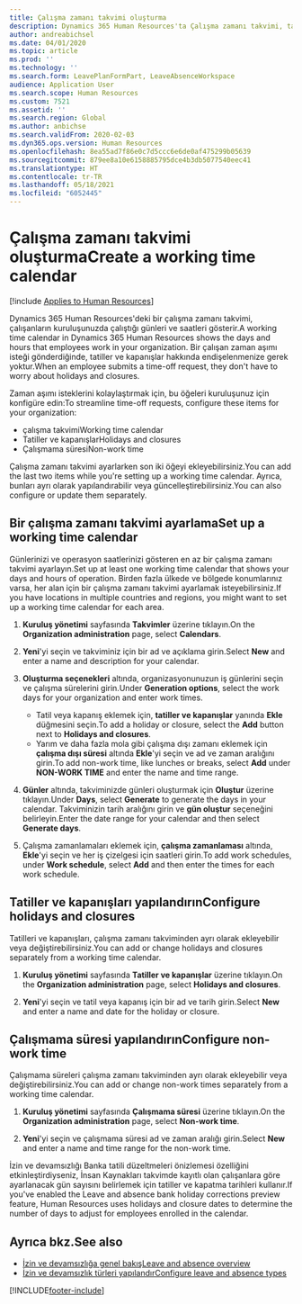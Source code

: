 ```yaml
---
title: Çalışma zamanı takvimi oluşturma
description: Dynamics 365 Human Resources'ta Çalışma zamanı takvimi, tatiller ve çalışma dışı zamanları tanımlayın .
author: andreabichsel
ms.date: 04/01/2020
ms.topic: article
ms.prod: ''
ms.technology: ''
ms.search.form: LeavePlanFormPart, LeaveAbsenceWorkspace
audience: Application User
ms.search.scope: Human Resources
ms.custom: 7521
ms.assetid: ''
ms.search.region: Global
ms.author: anbichse
ms.search.validFrom: 2020-02-03
ms.dyn365.ops.version: Human Resources
ms.openlocfilehash: 8ea55ad7f86e0c7d5ccc6e6de0af475299b05639
ms.sourcegitcommit: 879ee8a10e6158885795dce4b3db5077540eec41
ms.translationtype: HT
ms.contentlocale: tr-TR
ms.lasthandoff: 05/18/2021
ms.locfileid: "6052445"
---
```

# <a name="create-a-working-time-calendar"></a><span data-ttu-id="abf5c-103">Çalışma zamanı takvimi oluşturma</span><span class="sxs-lookup"><span data-stu-id="abf5c-103">Create a working time calendar</span></span>

[!include [Applies to Human Resources](../includes/applies-to-hr.md)]

<span data-ttu-id="abf5c-104">Dynamics 365 Human Resources'deki bir çalışma zamanı takvimi, çalışanların kuruluşunuzda çalıştığı günleri ve saatleri gösterir.</span><span class="sxs-lookup"><span data-stu-id="abf5c-104">A working time calendar in Dynamics 365 Human Resources shows the days and hours that employees work in your organization.</span></span> <span data-ttu-id="abf5c-105">Bir çalışan zaman aşımı isteği gönderdiğinde, tatiller ve kapanışlar hakkında endişelenmenize gerek yoktur.</span><span class="sxs-lookup"><span data-stu-id="abf5c-105">When an employee submits a time-off request, they don't have to worry about holidays and closures.</span></span>

<span data-ttu-id="abf5c-106">Zaman aşımı isteklerini kolaylaştırmak için, bu öğeleri kuruluşunuz için konfigüre edin:</span><span class="sxs-lookup"><span data-stu-id="abf5c-106">To streamline time-off requests, configure these items for your organization:</span></span>

- <span data-ttu-id="abf5c-107">çalışma takvimi</span><span class="sxs-lookup"><span data-stu-id="abf5c-107">Working time calendar</span></span>
- <span data-ttu-id="abf5c-108">Tatiller ve kapanışlar</span><span class="sxs-lookup"><span data-stu-id="abf5c-108">Holidays and closures</span></span>
- <span data-ttu-id="abf5c-109">Çalışmama süresi</span><span class="sxs-lookup"><span data-stu-id="abf5c-109">Non-work time</span></span>

<span data-ttu-id="abf5c-110">Çalışma zamanı takvimi ayarlarken son iki öğeyi ekleyebilirsiniz.</span><span class="sxs-lookup"><span data-stu-id="abf5c-110">You can add the last two items while you're setting up a working time calendar.</span></span> <span data-ttu-id="abf5c-111">Ayrıca, bunları ayrı olarak yapılandırabilir veya güncelleştirebilirsiniz.</span><span class="sxs-lookup"><span data-stu-id="abf5c-111">You can also configure or update them separately.</span></span>

## <a name="set-up-a-working-time-calendar"></a><span data-ttu-id="abf5c-112">Bir çalışma zamanı takvimi ayarlama</span><span class="sxs-lookup"><span data-stu-id="abf5c-112">Set up a working time calendar</span></span>

<span data-ttu-id="abf5c-113">Günlerinizi ve operasyon saatlerinizi gösteren en az bir çalışma zamanı takvimi ayarlayın.</span><span class="sxs-lookup"><span data-stu-id="abf5c-113">Set up at least one working time calendar that shows your days and hours of operation.</span></span> <span data-ttu-id="abf5c-114">Birden fazla ülkede ve bölgede konumlarınız varsa, her alan için bir çalışma zamanı takvimi ayarlamak isteyebilirsiniz.</span><span class="sxs-lookup"><span data-stu-id="abf5c-114">If you have locations in multiple countries and regions, you might want to set up a working time calendar for each area.</span></span>

1. <span data-ttu-id="abf5c-115">**Kuruluş yönetimi** sayfasında **Takvimler** üzerine tıklayın.</span><span class="sxs-lookup"><span data-stu-id="abf5c-115">On the **Organization administration** page, select **Calendars**.</span></span>

2. <span data-ttu-id="abf5c-116">**Yeni**'yi seçin ve takviminiz için bir ad ve açıklama girin.</span><span class="sxs-lookup"><span data-stu-id="abf5c-116">Select **New** and enter a name and description for your calendar.</span></span>

3. <span data-ttu-id="abf5c-117">**Oluşturma seçenekleri** altında, organizasyonunuzun iş günlerini seçin ve çalışma sürelerini girin.</span><span class="sxs-lookup"><span data-stu-id="abf5c-117">Under **Generation options**, select the work days for your organization and enter work times.</span></span> 
   - <span data-ttu-id="abf5c-118">Tatil veya kapanış eklemek için, **tatiller ve kapanışlar** yanında **Ekle** düğmesini seçin.</span><span class="sxs-lookup"><span data-stu-id="abf5c-118">To add a holiday or closure, select the **Add** button next to **Holidays and closures**.</span></span>
   - <span data-ttu-id="abf5c-119">Yarım ve daha fazla mola gibi çalışma dışı zamanı eklemek için **çalışma dışı süresi** altında **Ekle**'yi seçin ve ad ve zaman aralığını girin.</span><span class="sxs-lookup"><span data-stu-id="abf5c-119">To add non-work time, like lunches or breaks, select **Add** under **NON-WORK TIME** and enter the name and time range.</span></span>

4. <span data-ttu-id="abf5c-120">**Günler** altında, takviminizde günleri oluşturmak için **Oluştur** üzerine tıklayın.</span><span class="sxs-lookup"><span data-stu-id="abf5c-120">Under **Days**, select **Generate** to generate the days in your calendar.</span></span> <span data-ttu-id="abf5c-121">Takviminizin tarih aralığını girin ve **gün oluştur** seçeneğini belirleyin.</span><span class="sxs-lookup"><span data-stu-id="abf5c-121">Enter the date range for your calendar and then select **Generate days**.</span></span>

5. <span data-ttu-id="abf5c-122">Çalışma zamanlamaları eklemek için, **çalışma zamanlaması** altında, **Ekle**'yi seçin ve her iş çizelgesi için saatleri girin.</span><span class="sxs-lookup"><span data-stu-id="abf5c-122">To add work schedules, under **Work schedule**, select **Add** and then enter the times for each work schedule.</span></span>

## <a name="configure-holidays-and-closures"></a><span data-ttu-id="abf5c-123">Tatiller ve kapanışları yapılandırın</span><span class="sxs-lookup"><span data-stu-id="abf5c-123">Configure holidays and closures</span></span>

<span data-ttu-id="abf5c-124">Tatilleri ve kapanışları, çalışma zamanı takviminden ayrı olarak ekleyebilir veya değiştirebilirsiniz.</span><span class="sxs-lookup"><span data-stu-id="abf5c-124">You can add or change holidays and closures separately from a working time calendar.</span></span>

1. <span data-ttu-id="abf5c-125">**Kuruluş yönetimi** sayfasında **Tatiller ve kapanışlar** üzerine tıklayın.</span><span class="sxs-lookup"><span data-stu-id="abf5c-125">On the **Organization administration** page, select **Holidays and closures**.</span></span>

2. <span data-ttu-id="abf5c-126">**Yeni**'yi seçin ve tatil veya kapanış için bir ad ve tarih girin.</span><span class="sxs-lookup"><span data-stu-id="abf5c-126">Select **New** and enter a name and date for the holiday or closure.</span></span>

## <a name="configure-non-work-time"></a><span data-ttu-id="abf5c-127">Çalışmama süresi yapılandırın</span><span class="sxs-lookup"><span data-stu-id="abf5c-127">Configure non-work time</span></span>

<span data-ttu-id="abf5c-128">Çalışmama süreleri çalışma zamanı takviminden ayrı olarak ekleyebilir veya değiştirebilirsiniz.</span><span class="sxs-lookup"><span data-stu-id="abf5c-128">You can add or change non-work times separately from a working time calendar.</span></span>

1. <span data-ttu-id="abf5c-129">**Kuruluş yönetimi** sayfasında **Çalışmama süresi** üzerine tıklayın.</span><span class="sxs-lookup"><span data-stu-id="abf5c-129">On the **Organization administration** page, select **Non-work time**.</span></span>

2. <span data-ttu-id="abf5c-130">**Yeni**'yi seçin ve çalışmama süresi ad ve zaman aralığı girin.</span><span class="sxs-lookup"><span data-stu-id="abf5c-130">Select **New** and enter a name and time range for the non-work time.</span></span>

<span data-ttu-id="abf5c-131">İzin ve devamsızlığı Banka tatili düzeltmeleri önizlemesi özelliğini etkinleştirdiyseniz, İnsan Kaynakları takvimde kayıtlı olan çalışanlara göre ayarlanacak gün sayısını belirlemek için tatiller ve kapatma tarihleri kullanır.</span><span class="sxs-lookup"><span data-stu-id="abf5c-131">If you've enabled the Leave and absence bank holiday corrections preview feature, Human Resources uses holidays and closure dates to determine the number of days to adjust for employees enrolled in the calendar.</span></span>

## <a name="see-also"></a><span data-ttu-id="abf5c-132">Ayrıca bkz.</span><span class="sxs-lookup"><span data-stu-id="abf5c-132">See also</span></span>

- [<span data-ttu-id="abf5c-133">İzin ve devamsızlığa genel bakış</span><span class="sxs-lookup"><span data-stu-id="abf5c-133">Leave and absence overview</span></span>](hr-leave-and-absence-overview.md)
- [<span data-ttu-id="abf5c-134">İzin ve devamsızlık türleri yapılandır</span><span class="sxs-lookup"><span data-stu-id="abf5c-134">Configure leave and absence types</span></span>](hr-leave-and-absence-types.md)


[!INCLUDE[footer-include](../includes/footer-banner.md)]